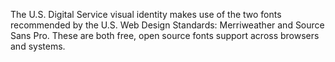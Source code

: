 The U.S. Digital Service visual identity makes use of the two fonts recommended by the U.S. Web Design Standards: Merriweather and Source Sans Pro. These are both free, open source fonts support across browsers and systems. 

